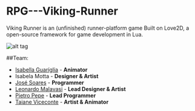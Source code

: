 # RPG---Viking-Runner

Viking Runner is an (unfinished) runner-platform game Built on Love2D, a open-source framework for game development in Lua.

![alt tag](http://grad.inf.puc-rio.br/~e1313256/Projects/VikingRunner/screenshot.png)

##Team:
  - [Isabella Guaríglia](https://www.artstation.com/artist/isabella_gad) - **Animator**
  - Isabela Motta - **Designer & Artist**
  - [José Soares](https://github.com/ZEeduardo94) - **Programmer**
  - [Leonardo Malavasi](https://www.behance.net/LeonardoMalavasi/) - **Lead Designer & Artist**
  - [Pietro Pepe](https://github.com/LexLoki/) - **Lead Programmer**
  - [Taiane Viceconte](https://www.behance.net/taiane_viceconte) - **Artist & Animator**
